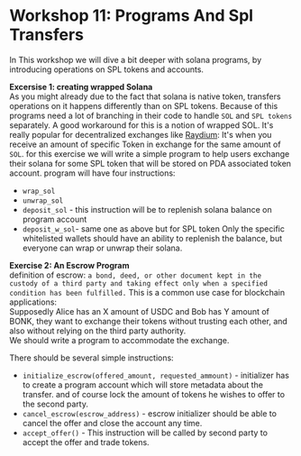 # Workshop 11: Programs And Spl Transfers

In This workshop we will dive a bit deeper with solana programs, by introducing operations on SPL tokens and accounts.

**Excersise 1: creating wrapped Solana**\
As you might already due to the fact that solana is native token, transfers operations on it happens differently than on SPL tokens. Because of this programs need a lot of branching in their code to handle `SOL` and `SPL tokens` separately. A good workaround for this is a notion of wrapped SOL. It's really popular for decentralized exchanges like [Raydium](https://raydium.io/): It's when you receive an amount of specific Token in exchange for the same amount of `SOL`. for this exercise we will write a simple program to help users exchange their solana for some SPL token that will be stored on PDA associated token account. program will have four instructions:

* `wrap_sol`
* `unwrap_sol`
* `deposit_sol` - this instruction will be to replenish solana balance on program account
* `deposit_w_sol`- same one as above but for SPL token Only the specific whitelisted wallets should have an ability to replenish the balance, but everyone can wrap or unwrap their solana.

**Exercise 2: An Escrow Program**\
definition of escrow: `a bond, deed, or other document kept in the custody of a third party and taking effect only when a specified condition has been fulfilled.` This is a common use case for blockchain applications:\
Supposedly Alice has an X amount of USDC and Bob has Y amount of BONK, they want to exchange their tokens without trusting each other, and also without relying on the third party authority.\
We should write a program to accommodate the exchange.

There should be several simple instructions:

* `initialize_escrow(offered_amount, requested_ammount)` - initializer has to create a program account which will store metadata about the transfer. and of course lock the amount of tokens he wishes to offer to the second party.
* `cancel_escrow(escrow_address)` - escrow initializer should be able to cancel the offer and close the account any time.
* `accept_offer()` - This instruction will be called by second party to accept the offer and trade tokens.
